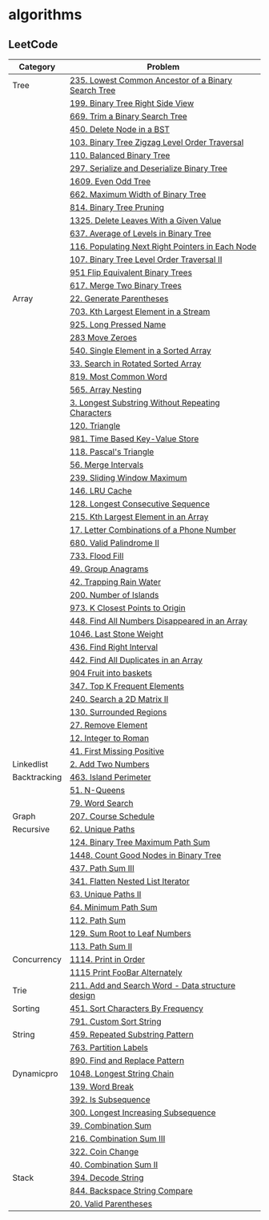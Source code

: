 # algorithms

## LeetCode

| Category     | Problem                                                                                                      |
|--------------|--------------------------------------------------------------------------------------------------------------|
| Tree         | [235. Lowest Common Ancestor of a Binary Search Tree](./src/main/java/org/sean/tree/Lca.java)                |
|              | [199. Binary Tree Right Side View](./src/main/java/org/sean/tree/BinaryTreeRightSide.java)                   |
|              | [669. Trim a Binary Search Tree](./src/main/java/org/sean/tree/BinarySearchTreeTrimmer.java)                 |
|              | [450. Delete Node in a BST](./src/main/java/org/sean/tree/BinarySearchTreeTrimmer.java)                      |
|              | [103. Binary Tree Zigzag Level Order Traversal](./src/main/java/org/sean/tree/ZigzagTraversal.java)          |
|              | [110. Balanced Binary Tree](./src/main/java/org/sean/tree/BalancedBinaryTree.java)                           |
|              | [297. Serialize and Deserialize Binary Tree](./src/main/java/org/sean/tree/TreeSerializer.java)              |
|              | [1609. Even Odd Tree](./src/main/java/org/sean/tree/EvenOddTree.java)                                        |
|              | [662. Maximum Width of Binary Tree](./src/main/java/org/sean/tree/MaxWidthBinaryTree.java)                   |
|              | [814. Binary Tree Pruning](./src/main/java/org/sean/tree/BinaryTreePruner.java)                              |
|              | [1325. Delete Leaves With a Given Value](./src/main/java/org/sean/tree/NodeCleaner.java)                     |
|              | [637. Average of Levels in Binary Tree](./src/main/java/org/sean/tree/AvgLevelResolver.java)                 |
|              | [116. Populating Next Right Pointers in Each Node](./src/main/java/org/sean/tree/RightPointerBuilder.java)   |
|              | [107. Binary Tree Level Order Traversal II](./src/main/java/org/sean/tree/LevelTraversalSolution.java)       |
|              | [951 Flip Equivalent Binary Trees](./src/main/java/org/sean/tree/FlipEquivalentTree.java)                    |
|              | [617. Merge Two Binary Trees](./src/main/java/org/sean/tree/TreeMerger.java)                                 |
| Array        | [22. Generate Parentheses](./src/main/java/org/sean/array/ParenthesesGenerator.java)                         |
|              | [703. Kth Largest Element in a Stream](./src/main/java/org/sean/array/KthStreamLargest.java)                 |
|              | [925. Long Pressed Name](./src/main/java/org/sean/array/LongPressedName.java)                                |
|              | [283 Move Zeroes](./src/main/java/org/sean/array/ZeroesMover.java)                                           |
|              | [540. Single Element in a Sorted Array](./src/main/java/org/sean/array/SingleElemFinder.java)                |
|              | [33. Search in Rotated Sorted Array](./src/main/java/org/sean/array/ArraySearch.java)                        |
|              | [819. Most Common Word](./src/main/java/org/sean/array/CommonWordsCounter.java)                              |
|              | [565. Array Nesting](./src/main/java/org/sean/array/NestingArray.java)                                       |
|              | [3. Longest Substring Without Repeating Characters](./src/main/java/org/sean/array/LongestSubstrFinder.java) |
|              | [120. Triangle](./src/main/java/org/sean/array/Triangle.java)                                                |
|              | [981. Time Based Key-Value Store](./src/main/java/org/sean/array/TimeMap.java)                               |
|              | [118. Pascal's Triangle](./src/main/java/org/sean/array/PascalTriangle.java)                                 |
|              | [56. Merge Intervals](./src/main/java/org/sean/array/IntervalMerger.java)                                    |
|              | [239. Sliding Window Maximum](./src/main/java/org/sean/array/SlidingWindowMax.java)                          |
|              | [146. LRU Cache](./src/main/java/org/sean/array/LRUCache.java)                                               |
|              | [128. Longest Consecutive Sequence](./src/main/java/org/sean/array/ConsecutiveSequenceFinder.java)           |
|              | [215. Kth Largest Element in an Array](./src/main/java/org/sean/array/KthLargestFinder.java)                 |
|              | [17. Letter Combinations of a Phone Number](./src/main/java/org/sean/array/LetterCombinationFinder.java)     |
|              | [680. Valid Palindrome II](./src/main/java/org/sean/array/PalindromeValidator.java)                          |
|              | [733. Flood Fill](./src/main/java/org/sean/array/ImageFloodFill.java)                                        |
|              | [49. Group Anagrams](./src/main/java/org/sean/array/AnagramSorter.java)                                      |
|              | [42. Trapping Rain Water](./src/main/java/org/sean/array/WaterBar.java)                                      |
|              | [200. Number of Islands](./src/main/java/org/sean/array/IslandCounter.java)                                  |
|              | [973. K Closest Points to Origin](./src/main/java/org/sean/array/KClosestPoints.java)                        |
|              | [448. Find All Numbers Disappeared in an Array](./src/main/java/org/sean/array/ElementFinder.java)           |
|              | [1046. Last Stone Weight](./src/main/java/org/sean/array/StoneWeightResolver.java)                           |
|              | [436. Find Right Interval](./src/main/java/org/sean/array/RightIntervalFinder.java)                          |
|              | [442. Find All Duplicates in an Array](./src/main/java/org/sean/array/DuplicatesFinder.java)                 |
|              | [904 Fruit into baskets](./src/main/java/org/sean/array/FruitCounter.java)                                   |
|              | [347. Top K Frequent Elements](./src/main/java/org/sean/array/FrequentElemFinder.java)                       |
|              | [240. Search a 2D Matrix II](./src/main/java/org/sean/array/MatrixSearcher2.java)                            |
|              | [130. Surrounded Regions](./src/main/java/org/sean/array/RegionDetector.java)                                |
|              | [27. Remove Element](./src/main/java/org/sean/array/ElementRemoval.java)                                     |
|              | [12. Integer to Roman](./src/main/java/org/sean/array/IntRomanConverter.java)                                |
|              | [41. First Missing Positive](./src/main/java/org/sean/array/MissingPositiveFinder.java)                      |
| Linkedlist   | [2. Add Two Numbers](./src/main/java/org/sean/linkedlist/NumAdder.java)                                      |
| Backtracking | [463. Island Perimeter](./src/main/java/org/sean/backtracking/IslandPerimeterCalculator.java)                |
|              | [51. N-Queens](./src/main/java/org/sean/backtracking/NQueens.java)                                           |
|              | [79. Word Search](./src/main/java/org/sean/backtracking/WordSearcher.java)                                   |
| Graph        | [207. Course Schedule](./src/main/java/org/sean/graph/CourseSchedule.java)                                   |
| Recursive    | [62. Unique Paths](./src/main/java/org/sean/recursive/UniquePaths.java)                                      |
|              | [124. Binary Tree Maximum Path Sum](./src/main/java/org/sean/recursive/MaxPathCalculator.java)               |
|              | [1448. Count Good Nodes in Binary Tree](./src/main/java/org/sean/recursive/GoodNodeCounter.java)             |
|              | [437. Path Sum III](./src/main/java/org/sean/recursive/PathSumCounter.java)                                  |
|              | [341. Flatten Nested List Iterator](./src/main/java/org/sean/recursive/NestedIterator.java)                  |
|              | [63. Unique Paths II](./src/main/java/org/sean/recursive/UniquePaths2.java)                                  |
|              | [64. Minimum Path Sum](./src/main/java/org/sean/recursive/MinPathFinder.java)                                |
|              | [112. Path Sum](./src/main/java/org/sean/recursive/RootLeafPathFinder.java)                                  |
|              | [129. Sum Root to Leaf Numbers](./src/main/java/org/sean/recursive/RootLeafPathCalculator.java)              |
|              | [113. Path Sum II](./src/main/java/org/sean/recursive/RootLeafSumPathFinder.java)                            |
| Concurrency  | [1114. Print in Order](./src/main/java/org/sean/concurrency/OrderPrinter.java)                               |
|              | [1115 Print FooBar Alternately](./src/main/java/org/sean/concurrency/FooBar.java)                            |
| Trie         | [211. Add and Search Word - Data structure design](./src/main/java/org/sean/trie/Trie.java)                  |
| Sorting      | [451. Sort Characters By Frequency](./src/main/java/org/sean/sorting/FrequencySort.java)                     |
|              | [791. Custom Sort String](./src/main/java/org/sean/sorting/CustomSort.java)                                  |
| String       | [459. Repeated Substring Pattern](./src/main/java/org/sean/string/RepeatedSubstrFinder.java)                 |
|              | [763. Partition Labels](./src/main/java/org/sean/string/LabelPartition.java)                                 |
|              | [890. Find and Replace Pattern](./src/main/java/org/sean/string/PatternFinder.java)                          |
| Dynamicpro   | [1048. Longest String Chain](./src/main/java/org/sean/dynamicpro/LongestStringChain.java)                    |
|              | [139. Word Break](./src/main/java/org/sean/dynamicpro/WordBreak.java)                                        |
|              | [392. Is Subsequence](./src/main/java/org/sean/dynamicpro/SubsequenceChecker.java)                           |
|              | [300. Longest Increasing Subsequence](./src/main/java/org/sean/dynamicpro/Lis.java)                          |
|              | [39. Combination Sum](./src/main/java/org/sean/dynamicpro/CombinationSum.java)                               |
|              | [216. Combination Sum III](./src/main/java/org/sean/dynamicpro/CombinationSum3.java)                         |
|              | [322. Coin Change](./src/main/java/org/sean/dynamicpro/CoinExchanger.java)                                   |
|              | [40. Combination Sum II](./src/main/java/org/sean/dynamicpro/CombinationSum2.java)                           |
| Stack        | [394. Decode String](./src/main/java/org/sean/stack/StringDecoder.java)                                      |
|              | [844. Backspace String Compare](./src/main/java/org/sean/stack/BackspaceStr.java)                            |
|              | [20. Valid Parentheses](./src/main/java/org/sean/stack/ParenthesesValidator.java)                            |

